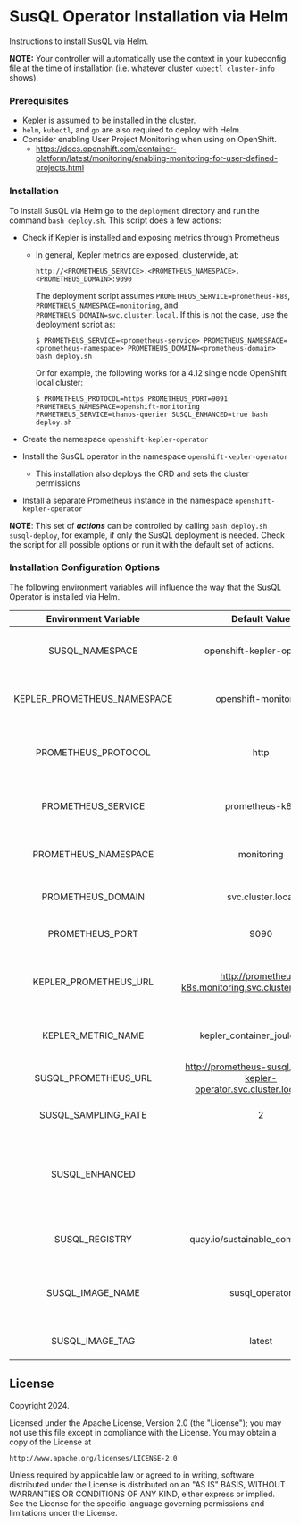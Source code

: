 # SusQL Operator Installation via Helm

Instructions to install SusQL via Helm.

**NOTE:** Your controller will automatically use the context in your kubeconfig file at the time of installation (i.e. whatever cluster `kubectl cluster-info` shows).

### Prerequisites

* Kepler is assumed to be installed in the cluster.
* `helm`, `kubectl`, and `go` are also required to deploy with Helm.
* Consider enabling User Project Monitoring when using on OpenShift.
    * https://docs.openshift.com/container-platform/latest/monitoring/enabling-monitoring-for-user-defined-projects.html

### Installation

To install SusQL via Helm go to the `deployment` directory and run the command `bash deploy.sh`. This script does a few actions:

* Check if Kepler is installed and exposing metrics through Prometheus
    * In general, Kepler metrics are exposed, clusterwide, at:

      ```
      http://<PROMETHEUS_SERVICE>.<PROMETHEUS_NAMESPACE>.<PROMETHEUS_DOMAIN>:9090
      ```

      The deployment script assumes `PROMETHEUS_SERVICE=prometheus-k8s`, `PROMETHEUS_NAMESPACE=monitoring`, and `PROMETHEUS_DOMAIN=svc.cluster.local`. If this is not the case, use the deployment script as:

      ```
      $ PROMETHEUS_SERVICE=<prometheus-service> PROMETHEUS_NAMESPACE=<prometheus-namespace> PROMETHEUS_DOMAIN=<prometheus-domain> bash deploy.sh
      ```

      Or for example, the following works for a 4.12 single node OpenShift local cluster:

      ```
      $ PROMETHEUS_PROTOCOL=https PROMETHEUS_PORT=9091 PROMETHEUS_NAMESPACE=openshift-monitoring PROMETHEUS_SERVICE=thanos-querier SUSQL_ENHANCED=true bash deploy.sh
      ```

* Create the namespace `openshift-kepler-operator`

* Install the SusQL operator in the namespace `openshift-kepler-operator`
    * This installation also deploys the CRD and sets the cluster permissions

* Install a separate Prometheus instance in the namespace `openshift-kepler-operator`

**NOTE**: This set of ***actions*** can be controlled by calling `bash deploy.sh susql-deploy`, for example, if only the SusQL deployment is needed. Check the script for all possible options or run it with the default set of actions.

### Installation Configuration Options

The following environment variables will influence the way that the SusQL Operator is installed via Helm.

| Environment Variable        | Default Value                 | Description                                      |
|:---------------------------:|:-----------------------------:|:------------------------------------------------:|
| SUSQL_NAMESPACE             | openshift-kepler-operator     | namespace that SusQL resources run in            |
| KEPLER_PROMETHEUS_NAMESPACE | openshift-monitoring          | namespace that Kepler Prometheus runs in         |
| PROMETHEUS_PROTOCOL         | http                          | Either http or https for Kepler Prometheus access|
| PROMETHEUS_SERVICE          | prometheus-k8s                | service name for the Kepler Prometheus           |
| PROMETHEUS_NAMESPACE        | monitoring                    | namespace used by the Kepler Prometheus          |
| PROMETHEUS_DOMAIN           | svc.cluster.local             | Domain used by the Kepler Prometheus             |
| PROMETHEUS_PORT             | 9090                          | Port used by the Kepler Prometheus               |
| KEPLER_PROMETHEUS_URL       | http://prometheus-k8s.monitoring.svc.cluster.local:9090 | A shortcut to specify final Kepler Prometheus URL |
| KEPLER_METRIC_NAME          | kepler_container_joules_total | Metric queried in the Kepler Prometheus          |
| SUSQL_PROMETHEUS_URL        | http://prometheus-susql.openshift-kepler-operator.svc.cluster.local:9090 | SusQL Prometheus URL |
| SUSQL_SAMPLING_RATE         | 2                             | Sampling rate in seconds                         |
| SUSQL_ENHANCED              |                               | If set to any string, then use enhanced RBAC and SMON configuration |
| SUSQL_REGISTRY              | quay.io/sustainable_computing_io | Container registry that SusQL is stored in    |
| SUSQL_IMAGE_NAME            | susql_operator                | Image name used on SusQL container registry      |
| SUSQL_IMAGE_TAG             | latest                        | Tag for SusQL container                          |


## License

Copyright 2024.

Licensed under the Apache License, Version 2.0 (the "License");
you may not use this file except in compliance with the License.
You may obtain a copy of the License at

    http://www.apache.org/licenses/LICENSE-2.0

Unless required by applicable law or agreed to in writing, software
distributed under the License is distributed on an "AS IS" BASIS,
WITHOUT WARRANTIES OR CONDITIONS OF ANY KIND, either express or implied.
See the License for the specific language governing permissions and
limitations under the License.

